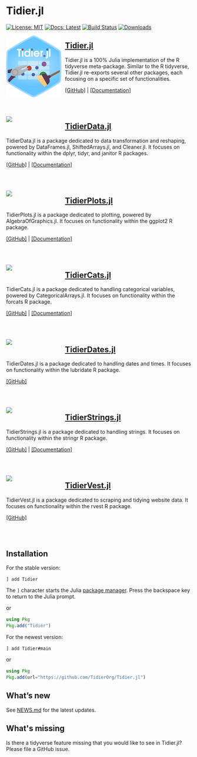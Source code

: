 # Tidier.jl

[![License: MIT](https://img.shields.io/badge/License-MIT-green.svg)](https://github.com/TidierOrg/Tidier.jl/blob/main/LICENSE)
[![Docs: Latest](https://img.shields.io/badge/Docs-Latest-blue.svg)](https://tidierorg.github.io/Tidier.jl/dev)
[![Build Status](https://github.com/TidierOrg/Tidier.jl/actions/workflows/CI.yml/badge.svg?branch=main)](https://github.com/TidierOrg/Tidier.jl/actions/workflows/CI.yml?query=branch%3Amain)
[![Downloads](https://shields.io/endpoint?url=https://pkgs.genieframework.com/api/v1/badge/Tidier&label=Downloads)](https://pkgs.genieframework.com?packages=Tidier)

<a href="https://github.com/TidierOrg/Tidier.jl"><img src="https://raw.githubusercontent.com/TidierOrg/Tidier.jl/main/docs/src/assets/Tidier_jl_logo.png" align="left" style="padding-right:10px;" width="150"></img></a>

## <a href="https://github.com/TidierOrg/Tidier.jl">Tidier.jl</a>

Tidier.jl is a 100% Julia implementation of the R tidyverse meta-package. Similar to the R tidyverse, Tidier.jl re-exports several other packages, each focusing on a specific set of functionalities.

[[GitHub]](https://github.com/TidierOrg/Tidier.jl) | [[Documentation]](https://tidierorg.github.io/Tidier.jl/dev/)

<br><br>

<a href="https://github.com/TidierOrg/TidierData.jl"><img src="https://raw.githubusercontent.com/TidierOrg/TidierData.jl/main/docs/src/assets/Tidier_jl_logo.png" align="left" style="padding-right:10px;" width="150"></img></a>

## <a href="https://github.com/TidierOrg/TidierData.jl">TidierData.jl</a>

TidierData.jl is a package dedicated to data transformation and reshaping, powered by DataFrames.jl, ShiftedArrays.jl, and Cleaner.jl. It focuses on functionality within the dplyr, tidyr, and janitor R packages.

[[GitHub]](https://github.com/TidierOrg/TidierData.jl) | [[Documentation]](https://tidierorg.github.io/TidierData.jl/latest/)

<br><br>

<a href="https://github.com/TidierOrg/TidierPlots.jl"><img src="https://raw.githubusercontent.com/TidierOrg/TidierPlots.jl/main/assets/logo.png" align="left" style="padding-right:10px;" width="150"></img></a>

## <a href="https://github.com/TidierOrg/TidierPlots.jl">TidierPlots.jl</a>

TidierPlots.jl is a package dedicated to plotting, powered by AlgebraOfGraphics.jl. It focuses on functionality within the ggplot2 R package.

[[GitHub]](https://github.com/TidierOrg/TidierPlots.jl) | [[Documentation]](https://tidierorg.github.io/TidierPlots.jl/latest/)

<br><br>

<a href="https://github.com/TidierOrg/TidierCats.jl"><img src="https://raw.githubusercontent.com/TidierOrg/TidierCats.jl/main/docs/src/assets/TidierCats_logo.png" align="left" style="padding-right:10px;" width="150"></img></a>

## <a href="https://github.com/TidierOrg/TidierCats.jl">TidierCats.jl</a>

TidierCats.jl is a package dedicated to handling categorical variables, powered by CategoricalArrays.jl. It focuses on functionality within the forcats R package.

[[GitHub]](https://github.com/TidierOrg/TidierCats.jl) | [[Documentation]](https://tidierorg.github.io/TidierCats.jl/dev/)

<br><br>

<a href="https://github.com/TidierOrg/TidierDates.jl"><img src="https://raw.githubusercontent.com/TidierOrg/TidierDates.jl/main/docs/src/assets/TidierDates_logo.png" align="left" style="padding-right:10px;" width="150"></img></a>

## <a href="https://github.com/TidierOrg/TidierDates.jl">TidierDates.jl</a>

TidierDates.jl is a package dedicated to handling dates and times. It focuses on functionality within the lubridate R package.

[[GitHub]](https://github.com/TidierOrg/TidierCats.jl)

<br><br>

<a href="https://github.com/TidierOrg/TidierStrings.jl"><img src="https://raw.githubusercontent.com/TidierOrg/TidierStrings.jl/main/docs/src/assets/TidierStrings_logo.png" align="left" style="padding-right:10px;" width="150"></img></a>

## <a href="https://github.com/TidierOrg/TidierStrings.jl">TidierStrings.jl</a>

TidierStrings.jl is a package dedicated to handling strings. It focuses on functionality within the stringr R package.

[[GitHub]](https://github.com/TidierOrg/TidierStrings.jl) | [[Documentation]](https://tidierorg.github.io/TidierStrings.jl/dev/)

<br><br>

<a href="https://github.com/TidierOrg/TidierVest.jl"><img src="https://raw.githubusercontent.com/TidierOrg/TidierVest.jl/main/docs/src/assets/TidierVest_logo.png" align="left" style="padding-right:10px;" width="150"></img></a>

## <a href="https://github.com/TidierOrg/TidierVest.jl">TidierVest.jl</a>

TidierVest.jl is a package dedicated to scraping and tidying website data. It focuses on functionality within the rvest R package.

[[GitHub]](https://github.com/TidierOrg/TidierVest.jl)

<br><br>

## Installation

For the stable version:

```
] add Tidier
```

The `]` character starts the Julia [package manager](https://docs.julialang.org/en/v1/stdlib/Pkg/). Press the backspace key to return to the Julia prompt.

or


```julia
using Pkg
Pkg.add("Tidier")
```

For the newest version:

```
] add Tidier#main
```

or

```julia
using Pkg
Pkg.add(url="https://github.com/TidierOrg/Tidier.jl")
```

## What’s new

See [NEWS.md](https://github.com/TidierOrg/Tidier.jl/blob/main/NEWS.md) for the latest updates.

## What's missing

Is there a tidyverse feature missing that you would like to see in Tidier.jl? Please file a GitHub issue.